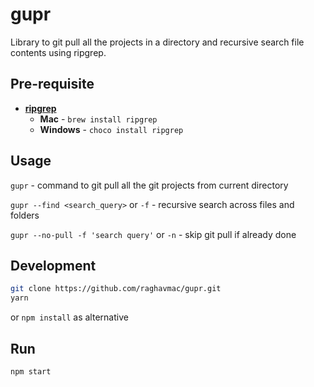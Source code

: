 # gupr

Library to git pull all the projects in a directory and recursive search file contents using ripgrep.

## Pre-requisite

- [**ripgrep**](https://github.com/BurntSushi/ripgrep)
  -  **Mac** - `brew install ripgrep` 
  -  **Windows** - `choco install ripgrep`

## Usage

`gupr` - command to git pull all the git projects from current directory

`gupr --find <search_query>` or `-f` - recursive search across files and folders

`gupr --no-pull -f 'search query'` or `-n` - skip git pull if already done

## Development

```sh
git clone https://github.com/raghavmac/gupr.git
yarn
```
or `npm install` as alternative

## Run

```sh
npm start
```